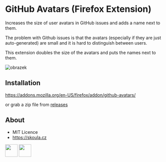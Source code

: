 # GitHub Avatars (Firefox Extension)
Increases the size of user avatars in GitHub issues and adds a name next to them.

The problem with Github issues is that the avatars (especially if they are just auto-generated) are small and it is hard to distinguish between users.

This extension doubles the size of the avatars and puts the names next to them.

![obrazek](https://github.com/user-attachments/assets/2e31adab-7521-4ae3-8440-13486b1db4a9)


## Installation

https://addons.mozilla.org/en-US/firefox/addon/github-avatars/

or grab a zip file from [releases](https://github.com/MichalSkoula/github-avatars/releases)

## About
* MIT Licence
* https://skoula.cz


<a href="https://www.buymeacoffee.com/mskoula"><img src="https://www.buymeacoffee.com/assets/img/guidelines/download-assets-sm-1.svg" height="40"></a>
<a href="https://paypal.me/truehipstercz?country.x=CZ&locale.x=en_US"><img src="https://raw.githubusercontent.com/andreostrovsky/donate-with-paypal/master/blue.svg" height="40"></a>
